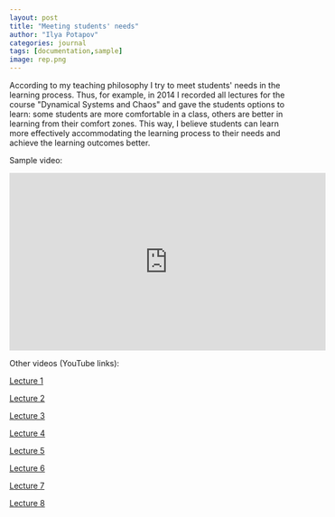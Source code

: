 ```yaml
---
layout: post
title: "Meeting students' needs"
author: "Ilya Potapov"
categories: journal
tags: [documentation,sample]
image: rep.png
---
```


According to my teaching philosophy I try to meet students' needs in
the learning process. Thus, for example, in 2014 I recorded all
lectures for the course "Dynamical Systems and Chaos" and gave the
students options to learn: some students are more comfortable in a
class, others are better in learning from their comfort zones. This
way, I believe students can learn more effectively accommodating the
learning process to their needs and achieve the learning outcomes
better.

Sample video:
<iframe width="560" height="315" src="https://www.youtube.com/embed/2FZ51_3xIl0" frameborder="0" allow="accelerometer; autoplay; clipboard-write; encrypted-media; gyroscope; picture-in-picture" allowfullscreen></iframe>

Other videos (YouTube links):

[Lecture 1](https://youtu.be/WN-kwbWdOaU)

[Lecture 2](https://youtu.be/uwOh_OCKhiM)

[Lecture 3](https://youtu.be/JKLEka09w84)

[Lecture 4](https://youtu.be/ez_bBjkFOH8)

[Lecture 5](https://youtu.be/lkCxEN0w6Hk)

[Lecture 6](https://youtu.be/2FZ51_3xIl0)

[Lecture 7](https://youtu.be/tlwEBHSIrE4)

[Lecture 8](https://youtu.be/faFfYHiUnN4)
